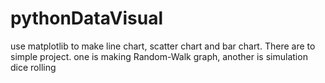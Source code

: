 # pythonDataVisual
use matplotlib to make line chart, scatter chart and bar chart. There are to simple project. one is making Random-Walk graph, another is simulation dice rolling
